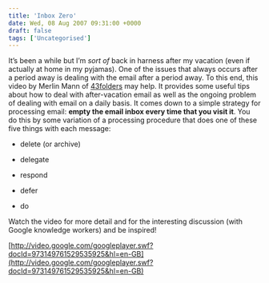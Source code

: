 ```yaml
---
title: 'Inbox Zero'
date: Wed, 08 Aug 2007 09:31:00 +0000
draft: false
tags: ['Uncategorised']
---
```


It’s been a while but I’m _sort of_ back in harness after my vacation (even if actually at home in my pyjamas). One of the issues that always occurs after a period away is dealing with the email after a period away. To this end, this video by Merlin Mann of [43folders](http://www.43folders.com) may help. It provides some useful tips about how to deal with after-vacation email as well as the ongoing problem of dealing with email on a daily basis. It comes down to a simple strategy for processing email: **empty the email inbox every time that you visit it**. You do this by some variation of a processing procedure that does one of these five things with each message:

*   delete (or archive)
    
*   delegate
    
*   respond
    
*   defer
    
*   do
    

Watch the video for more detail and for the interesting discussion (with Google knowledge workers) and be inspired!

[http://video.google.com/googleplayer.swf?docId=973149761529535925&hl=en-GB](http://video.google.com/googleplayer.swf?docId=973149761529535925&hl=en-GB)